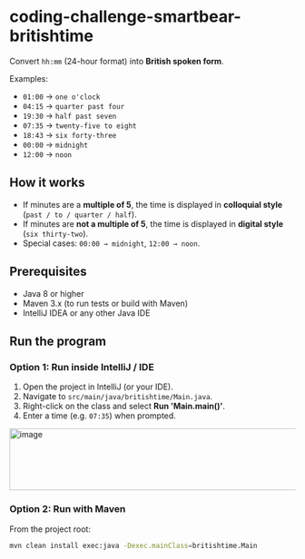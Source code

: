 # coding-challenge-smartbear-britishtime

Convert `hh:mm` (24-hour format) into **British spoken form**.

Examples:
- `01:00` → `one o'clock`
- `04:15` → `quarter past four`
- `19:30` → `half past seven`
- `07:35` → `twenty-five to eight`
- `18:43` → `six forty-three`
- `00:00` → `midnight`
- `12:00` → `noon`

## How it works
- If minutes are a **multiple of 5**, the time is displayed in **colloquial style** (`past / to / quarter / half`).  
- If minutes are **not a multiple of 5**, the time is displayed in **digital style** (`six thirty-two`).  
- Special cases: `00:00 → midnight`, `12:00 → noon`.

## Prerequisites
- Java 8 or higher
- Maven 3.x (to run tests or build with Maven)
- IntelliJ IDEA or any other Java IDE 

## Run the program
### Option 1: Run inside IntelliJ / IDE
1. Open the project in IntelliJ (or your IDE).  
2. Navigate to `src/main/java/britishtime/Main.java`.  
3. Right-click on the class and select **Run 'Main.main()'**.  
4. Enter a time (e.g. `07:35`) when prompted.
<img width="612" height="109" alt="image" src="https://github.com/user-attachments/assets/4464f7a6-930c-4d97-8f29-fcdd9b2dffbd" />

### Option 2: Run with Maven
From the project root:

```bash
mvn clean install exec:java -Dexec.mainClass=britishtime.Main

